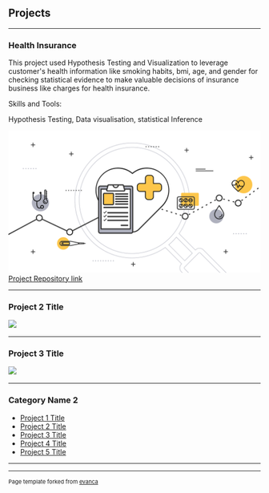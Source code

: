 ## Projects

---

### Health Insurance
<p>This project used Hypothesis Testing and Visualization to leverage customer's health information like smoking habits, bmi, age, and gender for checking statistical evidence to make valuable decisions of insurance business like charges for health insurance.</p>

<p>Skills and Tools:<p>

<p>Hypothesis Testing, Data visualisation, statistical Inference<p>
 
<img src="images/health_insurance.png?raw=true"/>
<a href="https://github.com/kapil3093/Health-Insurance">Project Repository link</a>

---
### Project 2 Title
<img src="images/dummy_thumbnail.jpg?raw=true"/>

---
### Project 3 Title
<img src="images/dummy_thumbnail.jpg?raw=true"/>

---

### Category Name 2

- [Project 1 Title](http://example.com/)
- [Project 2 Title](http://example.com/)
- [Project 3 Title](http://example.com/)
- [Project 4 Title](http://example.com/)
- [Project 5 Title](http://example.com/)

---




---
<p style="font-size:11px">Page template forked from <a href="https://github.com/evanca/quick-portfolio">evanca</a></p>
<!-- Remove above link if you don't want to attibute -->
